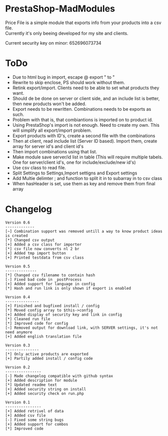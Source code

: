 PrestaShop-MadModules
=====================

Price File is a simple module that exports info from your products into a csv file.<br>
Currently it's only beeing developed for my site and clients.<br>

Current security key on minor: 652696073734

ToDo
======
- Due to html bug in import, escape @ export " to \"
-	Rewrite to skip enclose, PS should work without them.
- Retink export/import. Clients need to be able to set what products they want.
-	Should de be done on server or client side, and an include list is better, then new products won't be added.
- Export needs to be rewritten. Combinations needs to be exports as such.
-	Problem with that is, that combiantions is imported on to product id.
- Using PrestaShop's import is not enough. Need to create my own. This will simplify all export/import problem.
- Export products with ID's, create a second file with the combinations
- 	Then at client, read include list (Server ID based). Import them, create array for server id's and client id's
-	Then import combinations using that list.
-	Make module save server/id list in table (This will require multiple tabels. One for server/client id's, one for include/exclude/new id's)
-	Use csv class to read file.
- Split Settings to Settings,Import settigns and Export settings
- Add Multie delimter ; and function to split it in to subarray in to csv class
-	When hasHeader is set, use them as key and remove them from final array

Changelog
=====================
```
Version 0.6
-------------
[~] Combination support was removed untill a way to know product ideas is created
[*] Changed csv output
[+] Added a csv class for importer
[*] csv file now converts nl 2 br
[+] Added tmp import button
[+] Printed testdata from csv class

Version 0.5
--------------
[*] Changed csv filename to contain hash
[-] Fixed bad code in _postProcess
[+] Added support for language in config
[*] Hash and run link is only shown if export is enabled

Version 0.4
---------------
[+] Finished and bugfixed install / config
[*] Moved config array to $this->config
[+] Added display of security key and link in config
[*] Cleaned run file
[*] Improved code for config
[~] Removed output for download link, with SERVER settings, it's not need anymore
[+] Added english translation file

Version 0.3
---------------
[*] Only active products are exported
[+] Partily added install / config code

Version 0.2
----------------
[-] Made changelog compatible with github syntax
[+] Added description for module
[*] Updated readme text
[+] Added security string on install
[+] Added security check on run.php

Version 0.1
----------------
[+] Added retrivel of data
[+] Added csv file
[-] Fixed some string bugs
[+] Added support for combos
[*] Improved code
```
